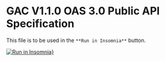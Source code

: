 # GAC V1.1.0 OAS 3.0 Public API Specification

This file is to be used in the ```**Run in Insomnia**``` button.

[![Run in Insomnia}](https://insomnia.rest/images/run.svg)](https://insomnia.rest/run/?label=GAC%20Public%20APIs&uri=https%3A%2F%2Fraw.githubusercontent.com%2Fglobalairportconcierge%2Finsomnia%2Fmain%2FGAC-public.v1.yaml)
